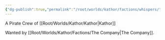 ```yaml
---
{"dg-publish":true,"permalink":"/root/worlds/kathor/factions/whispers/","tags":["Kathor"]}
---
```


A Pirate Crew of [[Root/Worlds/Kathor/Kathor\|Kathor]]

Wanted by [[Root/Worlds/Kathor/Factions/The Company\|The Company]].
